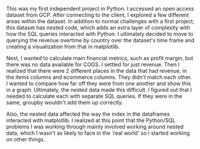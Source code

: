 This was my first independent project in Python. I accessed an open access dataset from GCP. After connecting to the client, I explored a few different areas within the dataset. In addition to normal challenges with a first project, this dataset has nested code, which adds an extra layer of complexity with how the SQL queries interacted with Python. I ultimately decided to move to querying the revenue overtime by country over the dataset's time frame and creating a visualization from that in matplotlib. 

Next, I wanted to calculate main financial metrics, such as profit margin, but there was no data available for COGS. I settled for just revenue. Then I realized that there were 2 different places in the data that had revenue, in the items columns and ecommerce columns. They didn't match each other. I wanted to compare how far off they were from one another and show this in a graph. Ultimately, the nested data made this difficult. I figured out that I needed to calculate each with separate SQL queries. If they were in the same, groupby wouldn't add them up correctly. 

Also, the nested data affected the way the index in the dataframes interacted with matplotlib. I realized at this point that the Python/SQL problems I was working through mainly involved working around nested data, which I wasn't as likely to face in the 'real world' so I started working on other things.
